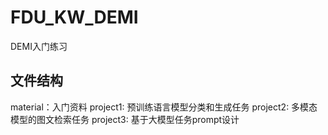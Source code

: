 # FDU_KW_DEMI
DEMI入门练习

## 文件结构
material：入门资料
project1: 预训练语言模型分类和生成任务
project2: 多模态模型的图文检索任务
project3: 基于大模型任务prompt设计
